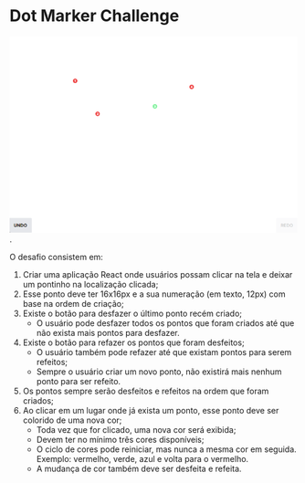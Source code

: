 # Dot Marker Challenge

![Screenshot](./screenshot.png "Screenshot").

O desafio consistem em:

1. Criar uma aplicação React onde usuários possam clicar na tela e deixar um pontinho na localização clicada;
2. Esse ponto deve ter 16x16px e a sua numeração (em texto, 12px) com base na ordem de criação;
3. Existe o botão para desfazer o último ponto recém criado;
   - O usuário pode desfazer todos os pontos que foram criados até que não exista mais pontos para desfazer.
4. Existe o botão para refazer os pontos que foram desfeitos;
   - O usuário também pode refazer até que existam pontos para serem refeitos;
   - Sempre o usuário criar um novo ponto, não existirá mais nenhum ponto para ser refeito.
5. Os pontos sempre serão desfeitos e refeitos na ordem que foram criados;
6. Ao clicar em um lugar onde já exista um ponto, esse ponto deve ser colorido de uma nova cor;
   - Toda vez que for clicado, uma nova cor será exibida;
   - Devem ter no mínimo três cores disponíveis;
   - O ciclo de cores pode reiniciar, mas nunca a mesma cor em seguida. Exemplo: vermelho, verde, azul e volta para o vermelho.
   - A mudança de cor também deve ser desfeita e refeita.
